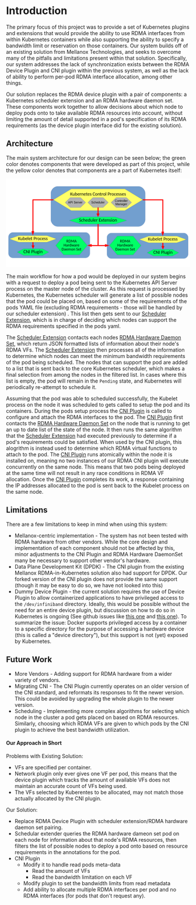 # Introduction

The primary focus of this project was to provide a set of Kubernetes plugins and extensions that would provide the ability to use RDMA interfaces from within Kubernetes containers while also supporting the ability to specify a bandwidth limit or reservation on those containers. Our system builds off of an existing solution from Mellanox Technologies, and seeks to overcome many of the pitfalls and limitations present within that solution. Specifically, our system addresses the lack of synchronization exists between the RDMA Device Plugin and CNI plugin within the previous system, as well as the lack of ability to perform per-pod RDMA interface allocation, among other things.

Our solution replaces the RDMA device plugin with a pair of components: a Kubernetes scheduler extension and an RDMA hardware daemon set. These components work together to allow decisions about which node to deploy pods onto to take available RDMA resources into account, without limiting the amount of detail supported in a pod's specification of its RDMA requirements (as the device plugin interface did for the existing solution).

## Architecture

The main system architecture for our design can be seen below; the green color denotes components that were developed as part of this project, while the yellow color denotes that components are a part of Kubernetes itself:

![Screenshot](assets/architecture.png)

The main workflow for how a pod would be deployed in our system begins with a request to deploy a pod being sent to the Kubernetes API Server process on the master node of the cluster. As this request is processed by Kubernetes, the Kubernetes scheduler will generate a list of possible nodes that the pod could be placed on, based on some of the requirements of the pods YAML file (excluding RDMA requirements - those will be handled by our scheduler extension) . This list then gets sent to our [Scheduler Extension](components.md#scheduler_extension), which is in charge of deciding which nodes can support the RDMA requirements specified in the pods yaml.

The [Scheduler Extension](components.md#scheduler_extension) contacts each nodes [RDMA Hardware Daemon Set](components.md#rdma_hardware_daemon_set), which return JSON formatted lists of information about their node's RDMA VFs. The [Scheduler Extension](components.md#scheduler_extension) then processes all of the information to determine which nodes can meet the minimum bandwidth requirements of the pod being scheduled. The nodes that can support the pod are added to a list that is sent back to the core Kubernetes scheduler, which makes a final selection from among the nodes in the filtered list. In cases where this list is empty, the pod will remain in the `Pending` state, and Kubernetes will periodically re-attempt to schedule it.

Assuming that the pod was able to scheduled successfully, the Kubelet process on the node it was scheduled to gets called to setup the pod and its containers. During the pods setup process the [CNI Plugin](components.md#cni) is called to configure and attach the RDMA interfaces to the pod. The [CNI Plugin](components.md#cni) first contacts the [RDMA Hardware Daemon Set](components.md#rdma_hardware_daemon_set) on the node that is running to get an up to date list of the state of the node. It then runs the same algorithm that the [Scheduler Extension](components.md#scheduler_extension) had executed previously to determine if a pod's requirements could be satisfied. When used by the CNI plugin, this alogrithm is instead used to determine which RDMA virtual functions to attach to the pod. The [CNI Plugin](components.md#cni) runs atomically within the node it is installed on, meaning no two instances of our RDMA CNI plugin will execute concurrently on the same node. This means that two pods being deployed at the same time will not result in any race conditions in RDMA VF allocation. Once the [CNI Plugin](components.md#cni) completes its work, a response containing the IP addresses allocated to the pod is sent back to the Kubelet process on the same node.

## Limitations

There are a few limitations to keep in mind when using this system:

- Mellanox-centric implementation - The system has not been tested with RDMA hardware from other vendors. While the core design and implementation of each component should not be affected by this, minor adjustments to the CNI Plugin and RDMA Hardware DaemonSet many be necessary to support other vendor's hardware.
- Data Plane Development Kit (DPDK) - The CNI plugin from the existing Mellanox RDMA-in-Kubernetes solution also had support for DPDK. Our forked version of the CNI plugin does not provide the same support (though it may be easy to do so, we have not looked into this)
- Dummy Device Plugin - the current solution requires the use of Device Plugin to allow containerized applications to have privileged access to the `/dev/infiniband` directory. Ideally, this would be possible without the need for an entire device plugin, but discussion on how to do so in Kubernetes is ongoing (See github issues like [this one](https://github.com/kubernetes/kubernetes/issues/5607) and [this one](https://github.com/kubernetes/kubernetes/issues/60748)). To summarize the issue: Docker supports privileged access by a container to a specific directory for the purpose of accessing a hardware device (this is called a "device directory"), but this support is not (yet) exposed by Kubernetes.

## Future Work
- More Vendors - Adding support for RDMA hardware from a wider variety of vendors.
- Migrating CNI - The CNI Plugin currently operates on an older version of the CNI standard, and reformats its responses to fit the newer version. This could be avoided by upgrading the whole plugin to the newer version.
- Scheduling - Implementing more complex algorithms for selecting which node in the cluster a pod gets placed on based on RDMA resources. Similarly, choosing which RDMA VFs are given to which pods by the CNI plugin to achieve the best bandwidth utilization.

#### Our Approach in Short
Problems with Existing Solution:

 - VFs are specified per container.
 - Network plugin only ever gives one VF per pod, this means that the device plugin which tracks the amount of available VFs does not maintain an accurate count of VFs being used.
 - The VFs selected by Kuberentes to be allocated, may not match those actually allocated by the CNI plugin.

Our Solution:

 - Replace RDMA Device Plugin with scheduler extension/RDMA hardware daemon set pairing.
 - Schedular extender queries the RDMA hardware dameon set pod on each node for information about that node's RDMA resources, then filters the list of possible nodes to deploy a pod onto based on resource requirements in the annotations for the pod.
 - CNI Plugin
   - Modify it to handle read pods meta-data
     - Read the amount of VFs
     - Read the bandwidth limitation on each VF
   - Modify plugin to set the bandwidth limits from read metadata
   - Add ability to allocate multiple RDMA interfaces per pod and no RDMA interfaces (for pods that don't request any).
      
